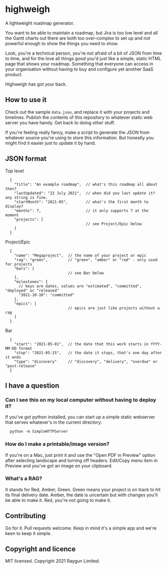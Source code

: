 # highweigh

A lightweight roadmap generator.

You want to be able to maintain a roadmap, but Jira is too low level and all the Gantt charts out there are both
too over-complex to set up and not powerful enough to show the things you need to show.

Look, you're a technical person, you're not afraid of a bit of JSON from time to time, and for the love all things
good you'd just like a simple, static HTML page that shows your roadmap. Something that everyone can access in your
organisation without having to buy and configure yet another SaaS product.

Highweigh has got your back.

## How to use it

Check out the sample `data.json`, and replace it with your projects and timelines.  Publish the contents of this
repository to whatever static web server you have handy.  Get back to doing other stuff.

If you're feeling really fancy, make a script to generate the JSON from whatever source you're using to store this
information. But honestly you might find it easier just to update it by hand.

## JSON format

Top level
```
  {
    "title": "An example roadmap",  // what's this roadmap all about then?
    "lastUpdated": "22 July 2021",  // when did you last update it? any string is fine.
    "startMonth": "2021-05",        // what's the first month to display?
    "months": 7,                    // it only supports 7 at the moment
    "projects": [
                                    // see Project/Epic below
    ]
  }
```

Project/Epic
```
  {
    "name": "Megaproject",  // the name of your project or epic
    "rag": "green",         // "green", "amber" or "red" - only used for projects
    "bars": [
                            // see Bar below
    ],
    "milestones": {
      // keys are dates, values are "estimated", "committed", "deployed" or "released"
      "2021-10-10": "committed"
    },
    "epics": [
                            // epics are just like projects without a rag
    ]
  }
```

Bar
```
  {
    "start": "2021-05-01",  // the date that this work starts in YYYY-MM-DD format
    "stop": "2021-05-15",   // the date it stops, that's one day after it ends
    "type": "discovery"     // "discovery", "delivery", "overdue" or "post-release"
  }
```

## I have a question

### Can I see this on my local computer without having to deploy it?

If you've got python installed, you can start up a simple static webserver that serves whatever's in the current
directory:

```
  python -m SimpleHTTPServer
```

### How do I make a printable/image version?

If you're on a Mac, just print it and use the "Open PDF in Preview" option after selecting landscape and turning
off headers.  Edit/Copy menu item in Preview and you've got an image on your clipboard.

### What's a RAG?

It stands for Red, Amber, Green.  Green means your project is on track to hit its final
delivery date.  Amber, the date is uncertain but with changes you'll be able to make it.  Red, you're not going to
make it.

## Contributing

Go for it.  Pull requests welcome.  Keep in mind it's a simple app and we're keen to keep it simple.

## Copyright and licence

MIT licensed.  Copyright 2021 Raygun Limited.
